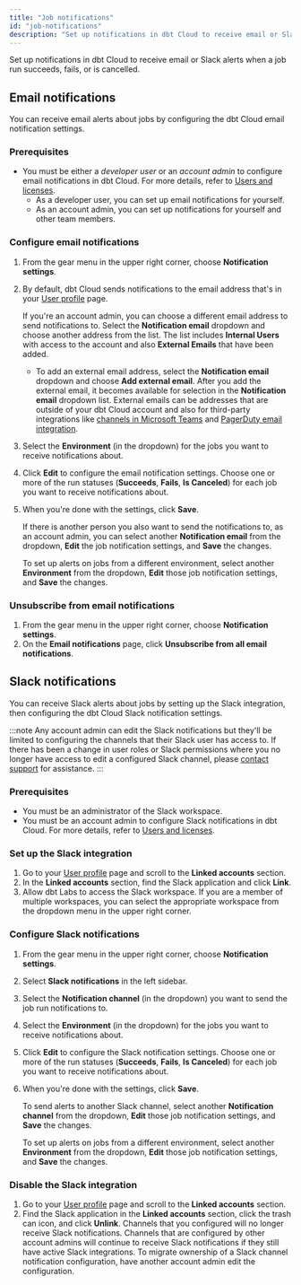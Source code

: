 ```yaml
---
title: "Job notifications"
id: "job-notifications"
description: "Set up notifications in dbt Cloud to receive email or Slack alerts about job run status."
---
```


Set up notifications in dbt Cloud to receive email or Slack alerts when a job run succeeds, fails, or is cancelled.

## Email notifications

You can receive email alerts about jobs by configuring the dbt Cloud email notification settings.

### Prerequisites 
- You must be either a _developer user_ or an _account admin_ to configure email notifications in dbt Cloud. For more details, refer to [Users and licenses](/docs/cloud/manage-access/seats-and-users).
    - As a developer user, you can set up email notifications for yourself. 
    - As an account admin, you can set up notifications for yourself and other team members. 

### Configure email notifications

1. From the gear menu in the upper right corner, choose **Notification settings**.
1. By default, dbt Cloud sends notifications to the email address that's in your [User profile](https://cloud.getdbt.com/settings/profile) page.

    If you're an account admin, you can choose a different email address to send notifications to. Select the **Notification email** dropdown and choose another address from the list. The list includes **Internal Users** with access to the account and also **External Emails** that have been added. 
    - To add an external email address, select the **Notification email** dropdown and choose **Add external email**. After you add the external email, it becomes available for selection in the **Notification email** dropdown list. External emails can be addresses that are outside of your dbt Cloud account and also for third-party integrations like [channels in Microsoft Teams](https://support.microsoft.com/en-us/office/tip-send-email-to-a-channel-2c17dbae-acdf-4209-a761-b463bdaaa4ca) and [PagerDuty email integration](https://support.pagerduty.com/docs/email-integration-guide).

    <Lightbox src="/img/docs/deploy/example-notification-external-email.png" width="50%" title="Example of the Notification email dropdown"/>

1. Select the **Environment** (in the dropdown) for the jobs you want to receive notifications about. 

1. Click **Edit** to configure the email notification settings. Choose one or more of the run statuses (**Succeeds**, **Fails**, **Is Canceled**) for each job you want to receive notifications about.

1. When you're done with the settings, click **Save**.

    If there is another person you also want to send the notifications to, as an account admin, you can select another **Notification email** from the dropdown, **Edit** the job notification settings, and **Save** the changes.
    
    To set up alerts on jobs from a different environment, select another **Environment** from the dropdown, **Edit** those job notification settings, and **Save** the changes. 

    <Lightbox src="/img/docs/deploy/example-email-notification-settings-page.png" width="100%" title="Example of the Email notifications page"/>

### Unsubscribe from email notifications
1. From the gear menu in the upper right corner, choose **Notification settings**.
1. On the **Email notifications** page, click **Unsubscribe from all email notifications**. 

## Slack notifications

You can receive Slack alerts about jobs by setting up the Slack integration, then configuring the dbt Cloud Slack notification settings.

:::note 
Any account admin can edit the Slack notifications but they'll be limited to configuring the channels that their Slack user has access to. If there has been a change in user roles or Slack permissions where you no longer have access to edit a configured Slack channel, please [contact support](mailto:support@getdbt.com) for assistance. 
:::

### Prerequisites 
- You must be an administrator of the Slack workspace. 
- You must be an account admin to configure Slack notifications in dbt Cloud. For more details, refer to [Users and licenses](/docs/cloud/manage-access/seats-and-users).

### Set up the Slack integration

1. Go to your [User profile](https://cloud.getdbt.com/settings/profile) page and scroll to the **Linked accounts** section.
1. In the **Linked accounts** section, find the Slack application and click **Link**.
   <Lightbox src="/img/docs/dbt-cloud/Link-your-Slack-Profile.png" width="75%" title="Link for the Slack app"/>
1. Allow dbt Labs to access the Slack workspace. If you are a member of multiple workspaces, you can select the appropriate workspace from the dropdown menu in the upper right corner.
   <Lightbox src="/img/docs/dbt-cloud/Allow-dbt-to-access-slack.png" width="75%" title="Allow dbt access to Slack"/>

### Configure Slack notifications

1. From the gear menu in the upper right corner, choose **Notification settings**. 
1. Select **Slack notifications** in the left sidebar. 
1. Select the **Notification channel** (in the dropdown) you want to send the job run notifications to. 
    <Lightbox src="/img/docs/deploy/example-notification-slack-channels.png" width="75%" title="Example of the Notification channel dropdown"/>
1. Select the **Environment** (in the dropdown) for the jobs you want to receive notifications about. 
1. Click **Edit** to configure the Slack notification settings. Choose one or more of the run statuses (**Succeeds**, **Fails**, **Is Canceled**) for each job you want to receive notifications about.
1. When you're done with the settings, click **Save**.
    
    To send alerts to another Slack channel, select another **Notification channel** from the dropdown, **Edit** those job notification settings, and **Save** the changes.

    To set up alerts on jobs from a different environment, select another **Environment** from the dropdown, **Edit** those job notification settings, and **Save** the changes.

    <Lightbox src="/img/docs/deploy/example-slack-notification-settings-page.png" width="100%" title="Example of the Slack notifications page"/>

### Disable the Slack integration

1. Go to your [User profile](https://cloud.getdbt.com/settings/profile) page and scroll to the **Linked accounts** section.
1. Find the Slack application in the **Linked accounts** section, click the trash can icon, and click **Unlink**. Channels that you configured will no longer receive Slack notifications. Channels that are configured by other account admins will continue to receive Slack notifications if they still have active Slack integrations. To migrate ownership of a Slack channel notification configuration, have another account admin edit the configuration.
